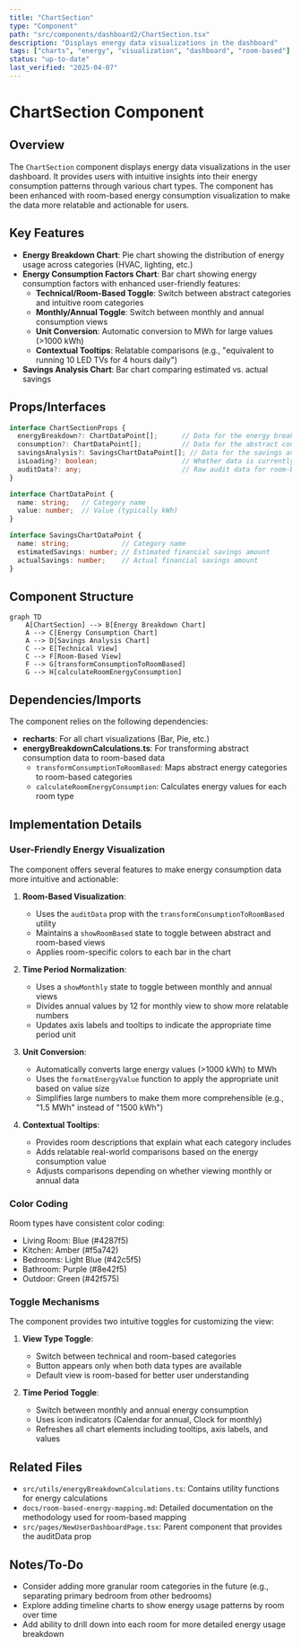 ```yaml
---
title: "ChartSection"
type: "Component"
path: "src/components/dashboard2/ChartSection.tsx"
description: "Displays energy data visualizations in the dashboard"
tags: ["charts", "energy", "visualization", "dashboard", "room-based"]
status: "up-to-date"
last_verified: "2025-04-07"
---
```


# ChartSection Component

## Overview

The `ChartSection` component displays energy data visualizations in the user dashboard. It provides users with intuitive insights into their energy consumption patterns through various chart types. The component has been enhanced with room-based energy consumption visualization to make the data more relatable and actionable for users.

## Key Features

- **Energy Breakdown Chart**: Pie chart showing the distribution of energy usage across categories (HVAC, lighting, etc.)
- **Energy Consumption Factors Chart**: Bar chart showing energy consumption factors with enhanced user-friendly features:
  - **Technical/Room-Based Toggle**: Switch between abstract categories and intuitive room categories
  - **Monthly/Annual Toggle**: Switch between monthly and annual consumption views
  - **Unit Conversion**: Automatic conversion to MWh for large values (>1000 kWh)
  - **Contextual Tooltips**: Relatable comparisons (e.g., "equivalent to running 10 LED TVs for 4 hours daily")
- **Savings Analysis Chart**: Bar chart comparing estimated vs. actual savings

## Props/Interfaces

```typescript
interface ChartSectionProps {
  energyBreakdown?: ChartDataPoint[];      // Data for the energy breakdown pie chart
  consumption?: ChartDataPoint[];          // Data for the abstract consumption factors
  savingsAnalysis?: SavingsChartDataPoint[]; // Data for the savings analysis chart
  isLoading?: boolean;                     // Whether data is currently loading
  auditData?: any;                         // Raw audit data for room-based calculations
}

interface ChartDataPoint {
  name: string;   // Category name
  value: number;  // Value (typically kWh)
}

interface SavingsChartDataPoint {
  name: string;             // Category name
  estimatedSavings: number; // Estimated financial savings amount
  actualSavings: number;    // Actual financial savings amount
}
```

## Component Structure

```mermaid
graph TD
    A[ChartSection] --> B[Energy Breakdown Chart]
    A --> C[Energy Consumption Chart]
    A --> D[Savings Analysis Chart]
    C --> E[Technical View]
    C --> F[Room-Based View]
    F --> G[transformConsumptionToRoomBased]
    G --> H[calculateRoomEnergyConsumption]
```

## Dependencies/Imports

The component relies on the following dependencies:

- **recharts**: For all chart visualizations (Bar, Pie, etc.)
- **energyBreakdownCalculations.ts**: For transforming abstract consumption data to room-based data
  - `transformConsumptionToRoomBased`: Maps abstract energy categories to room-based categories
  - `calculateRoomEnergyConsumption`: Calculates energy values for each room type

## Implementation Details

### User-Friendly Energy Visualization

The component offers several features to make energy consumption data more intuitive and actionable:

1. **Room-Based Visualization**:
   - Uses the `auditData` prop with the `transformConsumptionToRoomBased` utility
   - Maintains a `showRoomBased` state to toggle between abstract and room-based views
   - Applies room-specific colors to each bar in the chart

2. **Time Period Normalization**:
   - Uses a `showMonthly` state to toggle between monthly and annual views
   - Divides annual values by 12 for monthly view to show more relatable numbers
   - Updates axis labels and tooltips to indicate the appropriate time period unit

3. **Unit Conversion**:
   - Automatically converts large energy values (>1000 kWh) to MWh
   - Uses the `formatEnergyValue` function to apply the appropriate unit based on value size
   - Simplifies large numbers to make them more comprehensible (e.g., "1.5 MWh" instead of "1500 kWh")

4. **Contextual Tooltips**:
   - Provides room descriptions that explain what each category includes
   - Adds relatable real-world comparisons based on the energy consumption value
   - Adjusts comparisons depending on whether viewing monthly or annual data

### Color Coding

Room types have consistent color coding:
- Living Room: Blue (#4287f5)
- Kitchen: Amber (#f5a742)
- Bedrooms: Light Blue (#42c5f5)
- Bathroom: Purple (#8e42f5)
- Outdoor: Green (#42f575)

### Toggle Mechanisms

The component provides two intuitive toggles for customizing the view:

1. **View Type Toggle**:
   - Switch between technical and room-based categories
   - Button appears only when both data types are available
   - Default view is room-based for better user understanding

2. **Time Period Toggle**:
   - Switch between monthly and annual energy consumption
   - Uses icon indicators (Calendar for annual, Clock for monthly)
   - Refreshes all chart elements including tooltips, axis labels, and values

## Related Files

- `src/utils/energyBreakdownCalculations.ts`: Contains utility functions for energy calculations
- `docs/room-based-energy-mapping.md`: Detailed documentation on the methodology used for room-based mapping
- `src/pages/NewUserDashboardPage.tsx`: Parent component that provides the auditData prop

## Notes/To-Do

- Consider adding more granular room categories in the future (e.g., separating primary bedroom from other bedrooms)
- Explore adding timeline charts to show energy usage patterns by room over time
- Add ability to drill down into each room for more detailed energy usage breakdown
